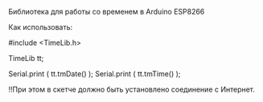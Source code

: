 Библиотека для работы со временем в Arduino ESP8266

Как использовать:

#include <TimeLib.h>
 
TimeLib tt;
 
Serial.print ( tt.tmDate() );
Serial.print ( tt.tmTime() );

!!При этом в скетче должно быть установлено соединение с Интернет.
